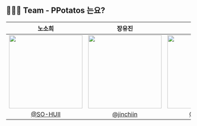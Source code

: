 ## 👩🏻‍💻 Team - PPotatos 는요?

|                                      노소희                                      |                                      장유진                                       |                                      노소희                                        
| :------------------------------------------------------------------------------: | :-------------------------------------------------------------------------------: | :-------------------------------------------------------------------------------: 
| <img src="https://avatars.githubusercontent.com/u/109736890?v=4" width="200px" /> | <img src="https://velog.velcdn.com/images/nellroll/post/84b96181-c3f3-4e04-9a6d-121a23035507/image.jpg" width="200px" /> | <img src="https://avatars.githubusercontent.com/u/109736890?v=4" width="200px" /> 
|                      [@SO-HUII](https://github.com/SO-HUII)                       |                      [@jinchiin](https://github.com/jinchiim)                       |                      [@SO-HUII](https://github.com/SO-HUII)                       





